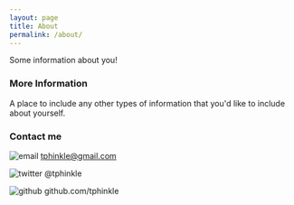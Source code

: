 ```yaml
---
layout: page
title: About
permalink: /about/
---
```


Some information about you!

### More Information

A place to include any other types of information that you'd like to include about yourself.

### Contact me


![email](https://tphinkle.github.io/images/google_16.png)
tphinkle@gmail.com

![twitter](https://tphinkle.github.io/images/twitter_16.png)
@tphinkle

![github](https://tphinkle.github.io/images/github_16.png)
github.com/tphinkle